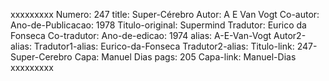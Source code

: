 xxxxxxxxx
Numero: 247
title: Super-Cérebro
Autor: A E Van Vogt
Co-autor: 
Ano-de-Publicacao: 1978
Titulo-original: Supermind
Tradutor: Eurico da Fonseca
Co-tradutor: 
Ano-de-edicao: 1974
alias: A-E-Van-Vogt
Autor2-alias: 
Tradutor1-alias: Eurico-da-Fonseca
Tradutor2-alias: 
Titulo-link: 247-Super-Cerebro
Capa: Manuel Dias
pags: 205
Capa-link: Manuel-Dias
xxxxxxxxx